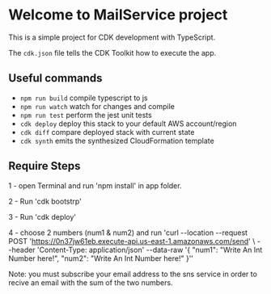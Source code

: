 # Welcome to MailService project

This is a simple project for CDK development with TypeScript.

The `cdk.json` file tells the CDK Toolkit how to execute the app.

## Useful commands

* `npm run build`   compile typescript to js
* `npm run watch`   watch for changes and compile
* `npm run test`    perform the jest unit tests
* `cdk deploy`      deploy this stack to your default AWS account/region
* `cdk diff`        compare deployed stack with current state
* `cdk synth`       emits the synthesized CloudFormation template

## Require Steps
  
1 - open Terminal and run 'npm install' in app folder.  

2 - Run  'cdk bootstrp'

3 - Run  'cdk deploy'


4 - choose 2 numbers (num1 & num2) and run 'curl --location --request POST 'https://0n37jw61eb.execute-api.us-east-1.amazonaws.com/send' \ --header 'Content-Type: application/json' \--data-raw '{
    "num1": "Write An Int Number here!",
    "num2": "Write An Int Number here!"
}''

Note: you must subscribe your email address to the sns service in order to recive an email with the sum of the two numbers.
